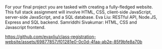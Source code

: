 For your final project you are tasked with creating a fully-fledged website. This full stack assignment will involve HTML, CSS, client-side JavaScript, server-side JavaScript, and a SQL database.
Eva Liu: RESTful API, Node.JS, Express and SQL backend.
Samriddhi Sivakumar: HTML, CSS and Javascript frontend.

https://github.com/evaxliu/class-registration-website/assets/69877857/f01281e0-0c0d-4faa-ab2e-85f9bfe8a70b

